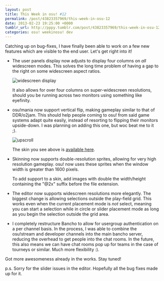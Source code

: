 ```yaml
---
layout: post
title: This Week in osu! #12
permalink: /post/43823357969/this-week-in-osu-12
date: 2013-02-23 19:25:00 +0000
tumblr_url: http://pppy.tumblr.com/post/43823357969/this-week-in-osu-12
categories: osu! weekinosu! dev
---
```

Catching up on bug-fixes, I have finally been able to work on a few new features which are visible to the end user. Let's get right into it!

*	The user panels display now adjusts to display four columns on _all_ widescreen modes. This solves the long time problem of having a gap to the right on some widescreen aspect ratios.

	![widescreen display](http://puu.sh/278mw/50da80ce2f.png)

	It also allows for over four columns on super-widescreen resolutions, should you be running across two monitors using something like eyefinity.

*	osu!mania now support vertical flip, making gameplay similar to that of DDR/o2jam. This should help people coming to osu! from said game systems adapt quite easily, instead of resorting to flipping their monitors upside-down. I was planning on adding this one, but woc beat me to it ;).

	![upscroll](http://puu.sh/278pi/3060329897.jpg)
	
	The skin you see above is [available here](http://osu.ppy.sh/forum/t/119599).

*	Skinning now supports double-resolution sprites, allowing for very high resolution gameplay. osu! now uses these sprites when the window width is greater than 1600 pixels.

	To add support to a skin, add images with double the width/height containing the "@2x" suffix before the file extension.

*	The editor now supports widescreen resolutions more elegantly. The biggest change is allowing selections outside the play-field grid. This works even when the current placement mode is _not_ select, meaning you can start a selection while in circle or slider placement mode as long as you begin the selection outside the grid area.

*	I completely restructure Bancho to allow for usergroup authentication on a per channel basis. In the process, I was able to combine the osu!stream and developer channels into the main bancho server, reducing the overhead to get people into the chat rooms. In the future, this also means we can have chat rooms pop up for teams in the case of tourneys or similar. Much more flexibility :).

Got more awesomeness already in the works. Stay tuned!

p.s. Sorry for the slider issues in the editor. Hopefully all the bug fixes made up for it.